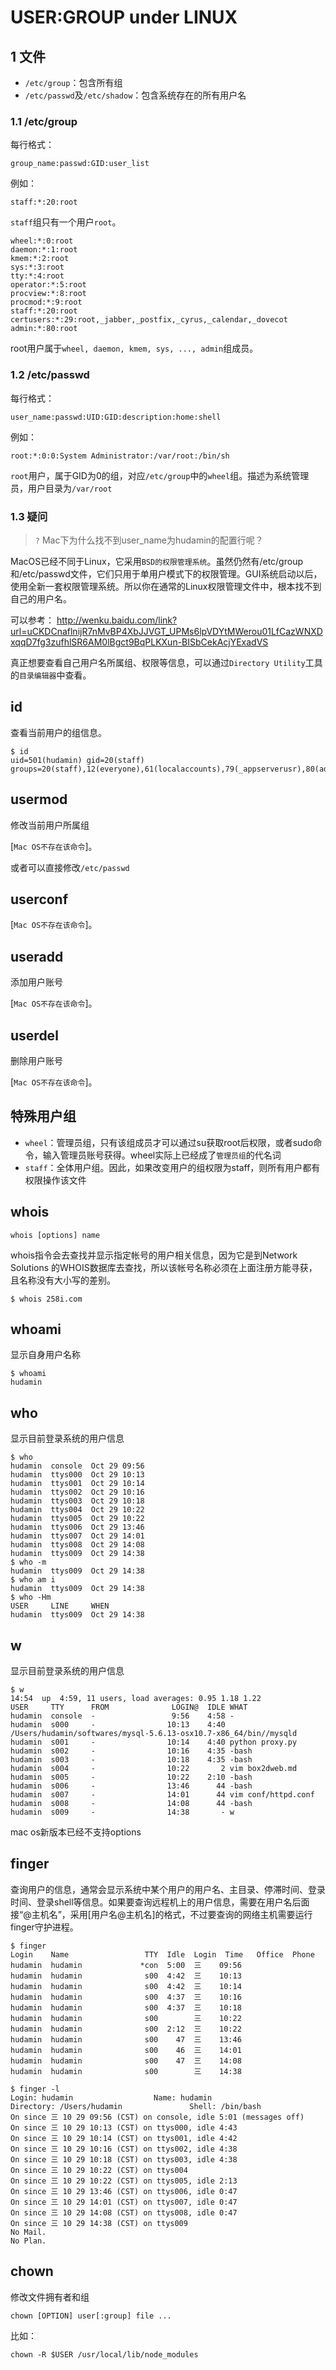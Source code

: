 # USER:GROUP under LINUX






## 1 文件

* `/etc/group`：包含所有组 
* `/etc/passwd`及`/etc/shadow`：包含系统存在的所有用户名


### 1.1 /etc/group


每行格式：

    group_name:passwd:GID:user_list

例如：

    staff:*:20:root

`staff`组只有一个用户`root`。

    wheel:*:0:root
    daemon:*:1:root
    kmem:*:2:root
    sys:*:3:root
    tty:*:4:root
    operator:*:5:root
    procview:*:8:root
    procmod:*:9:root
    staff:*:20:root
    certusers:*:29:root,_jabber,_postfix,_cyrus,_calendar,_dovecot
    admin:*:80:root

root用户属于`wheel, daemon, kmem, sys, ..., admin`组成员。


### 1.2 /etc/passwd

每行格式：

    user_name:passwd:UID:GID:description:home:shell

例如：

    root:*:0:0:System Administrator:/var/root:/bin/sh

`root`用户，属于GID为0的组，对应`/etc/group`中的`wheel`组。描述为系统管理员，用户目录为`/var/root`


### 1.3 疑问

> `?` Mac下为什么找不到user_name为hudamin的配置行呢？

MacOS已经不同于Linux，它采用`BSD的权限管理系统`。虽然仍然有/etc/group和/etc/passwd文件，它们只用于单用户模式下的权限管理。GUI系统启动以后，使用全新一套权限管理系统。所以你在通常的Linux权限管理文件中，根本找不到自己的用户名。

可以参考： http://wenku.baidu.com/link?url=uCKDCnaflnijR7nMvBP4XbJJVGT_UPMs6lpVDYtMWerou01LfCazWNXDxqqD7fg3zufhlSR6AM0lBgct9BqPLKXun-BISbCekAcjYExadVS

真正想要查看自己用户名所属组、权限等信息，可以通过`Directory Utility`工具的`目录编辑器`中查看。





## id

查看当前用户的组信息。

    $ id
    uid=501(hudamin) gid=20(staff) groups=20(staff),12(everyone),61(localaccounts),79(_appserverusr),80(admin),81(_appserveradm),98(_lpadmin),33(_appstore),100(_lpoperator),204(_developer),398(com.apple.access_screensharing),399(com.apple.access_ssh)
    



## usermod

修改当前用户所属组

[`Mac OS不存在该命令`]。

或者可以直接修改`/etc/passwd`





## userconf

[`Mac OS不存在该命令`]。





## useradd

添加用户账号

[`Mac OS不存在该命令`]。




## userdel

删除用户账号

[`Mac OS不存在该命令`]。



## 特殊用户组

* `wheel`：管理员组，只有该组成员才可以通过su获取root后权限，或者sudo命令，输入管理员账号获得。wheel实际上已经成了`管理员组`的代名词
* `staff`：全体用户组。因此，如果改变用户的组权限为staff，则所有用户都有权限操作该文件



## whois

    whois [options] name

whois指令会去查找并显示指定帐号的用户相关信息，因为它是到Network Solutions 的WHOIS数据库去查找，所以该帐号名称必须在上面注册方能寻获，且名称没有大小写的差别。

    $ whois 258i.com





## whoami

显示自身用户名称

    $ whoami
    hudamin






## who

显示目前登录系统的用户信息

    $ who
    hudamin  console  Oct 29 09:56 
    hudamin  ttys000  Oct 29 10:13 
    hudamin  ttys001  Oct 29 10:14 
    hudamin  ttys002  Oct 29 10:16 
    hudamin  ttys003  Oct 29 10:18 
    hudamin  ttys004  Oct 29 10:22 
    hudamin  ttys005  Oct 29 10:22 
    hudamin  ttys006  Oct 29 13:46 
    hudamin  ttys007  Oct 29 14:01 
    hudamin  ttys008  Oct 29 14:08 
    hudamin  ttys009  Oct 29 14:38 
    $ who -m
    hudamin  ttys009  Oct 29 14:38
    $ who am i
    hudamin  ttys009  Oct 29 14:38
    $ who -Hm
    USER     LINE     WHEN         
    hudamin  ttys009  Oct 29 14:38






## w

显示目前登录系统的用户信息

    $ w
    14:54  up  4:59, 11 users, load averages: 0.95 1.18 1.22
    USER     TTY      FROM              LOGIN@  IDLE WHAT
    hudamin  console  -                 9:56    4:58 -
    hudamin  s000     -                10:13    4:40 /Users/hudamin/softwares/mysql-5.6.13-osx10.7-x86_64/bin//mysqld
    hudamin  s001     -                10:14    4:40 python proxy.py
    hudamin  s002     -                10:16    4:35 -bash
    hudamin  s003     -                10:18    4:35 -bash
    hudamin  s004     -                10:22       2 vim box2dweb.md
    hudamin  s005     -                10:22    2:10 -bash
    hudamin  s006     -                13:46      44 -bash
    hudamin  s007     -                14:01      44 vim conf/httpd.conf
    hudamin  s008     -                14:08      44 -bash
    hudamin  s009     -                14:38       - w 

mac os新版本已经不支持options




## finger

查询用户的信息，通常会显示系统中某个用户的用户名、主目录、停滞时间、登录时间、登录shell等信息。如果要查询远程机上的用户信息，需要在用户名后面接“@主机名”，采用[用户名@主机名]的格式，不过要查询的网络主机需要运行finger守护进程。

    $ finger
    Login    Name                 TTY  Idle  Login  Time   Office  Phone
    hudamin  hudamin             *con  5:00  三    09:56
    hudamin  hudamin              s00  4:42  三    10:13
    hudamin  hudamin              s00  4:42  三    10:14
    hudamin  hudamin              s00  4:37  三    10:16
    hudamin  hudamin              s00  4:37  三    10:18
    hudamin  hudamin              s00        三    10:22
    hudamin  hudamin              s00  2:12  三    10:22
    hudamin  hudamin              s00    47  三    13:46
    hudamin  hudamin              s00    46  三    14:01
    hudamin  hudamin              s00    47  三    14:08
    hudamin  hudamin              s00        三    14:38

    $ finger -l
    Login: hudamin                  Name: hudamin
    Directory: /Users/hudamin               Shell: /bin/bash
    On since 三 10 29 09:56 (CST) on console, idle 5:01 (messages off)
    On since 三 10 29 10:13 (CST) on ttys000, idle 4:43
    On since 三 10 29 10:14 (CST) on ttys001, idle 4:42
    On since 三 10 29 10:16 (CST) on ttys002, idle 4:38
    On since 三 10 29 10:18 (CST) on ttys003, idle 4:38
    On since 三 10 29 10:22 (CST) on ttys004
    On since 三 10 29 10:22 (CST) on ttys005, idle 2:13
    On since 三 10 29 13:46 (CST) on ttys006, idle 0:47
    On since 三 10 29 14:01 (CST) on ttys007, idle 0:47
    On since 三 10 29 14:08 (CST) on ttys008, idle 0:47
    On since 三 10 29 14:38 (CST) on ttys009
    No Mail.
    No Plan.




## chown

修改文件拥有者和组

    chown [OPTION] user[:group] file ...

比如：

    chown -R $USER /usr/local/lib/node_modules



